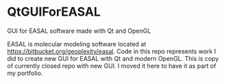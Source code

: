 # QtGUIForEASAL
GUI for EASAL software made with Qt and OpenGL

EASAL is molecular modeling software located at https://bitbucket.org/geoplexity/easal.
Code in this repo represents work I did to create new GUI for EASAL with Qt and modern OpenGL. 
This is copy of currently closed repo with new GUI. I moved it here to have it as part of my portfolio.
